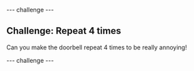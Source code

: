 \--- challenge \---

## Challenge: Repeat 4 times

Can you make the doorbell repeat 4 times to be really annoying!

\--- challenge \---